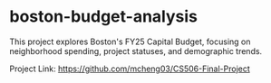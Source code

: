 # boston-budget-analysis
This project explores Boston's FY25 Capital Budget, focusing on neighborhood spending, project statuses, and demographic trends.

Project Link: https://github.com/mcheng03/CS506-Final-Project
